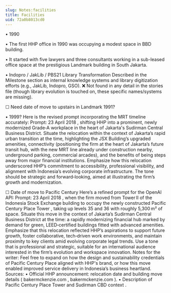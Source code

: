```yaml
---
slug: Notes:facilities
title: Facilities
uid: 72a0b8013cd0
---
```


• 1990

•  The first HHP  office in 1990 was occupying a modest space in BBD building.

• It started with five lawyers and three consultants working in a sub-leased office space at the prestigious Landmark building in South Jakarta.

• Indopro / JakLib / PBS21 Library Transformation
Described in the Milestone section as internal knowledge systems and library digitization efforts (e.g., JakLib, Indopro, GSO).
❌ Not found in any detail in the stories file (though library evolution is touched on, these specific names/systems are missing).

☐ Need date of move to upstairs in Landmark 1991?

• 1999?
Here is the revised prompt incorporating the MRT timeline accurately:
Prompt:
23 April 2018
, shifting HHP into a prominent, newly modernized Grade‑A workplace in the heart of Jakarta's Sudirman Central Business District. Situate the relocation within the context of Jakarta’s rapid urban transition at the time, highlighting the JSX Building’s upgraded amenities, connectivity (positioning the firm at the heart of Jakarta’s future transit hub, with the new MRT line already under construction nearby, underground parking, commercial arcades), and the benefits of being steps away from major financial institutions. Emphasize how this relocation underscored HHP’s commitment to accessibility, professional visibility, and alignment with Indonesia’s evolving corporate infrastructure. The tone should be strategic and forward‑looking, aimed at illustrating the firm’s growth and modernization.

☐
Date of move
to Pacific Century
Here’s a refined prompt for the OpenAI API:
Prompt:
23 April 2018
, when the firm moved from Tower II of the Indonesia Stock Exchange building to occupy the newly constructed
Pacific Century Place Tower
, taking up levels 35 and 36 with roughly 5,300 m² of space. Situate this move in the context of Jakarta’s Sudirman Central Business District at the time: a rapidly modernizing financial hub marked by demand for green, LEED‑certified buildings fitted with advanced amenities. Emphasize that this relocation reflected HHP’s aspirations to support future growth, foster collaborative, tech‑driven work environments, and maintain proximity to key clients amid evolving corporate legal trends.
Use a tone that is professional and strategic, suitable for an international audience interested in the firm’s evolution and workspace innovation.
Notes for the writer:
Feel free to expand on how the design and sustainability credentials of Pacific Century Place aligned with HHP's brand, or how this move enabled improved service delivery in Indonesia’s business heartland.
Sources:
• Official HHP announcement: relocation date and building move details (
bakermckenzie.com
,
bakermckenzie.com
).
• Description of Pacific Century Place Tower and Sudirman CBD context .